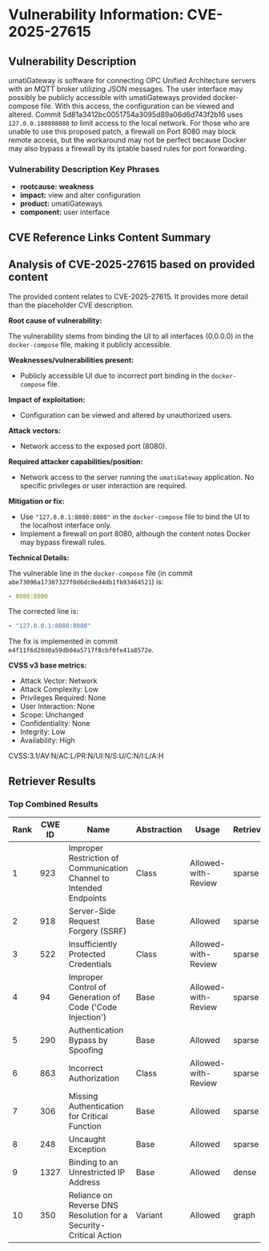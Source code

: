 # Vulnerability Information: CVE-2025-27615

## Vulnerability Description
umatiGateway is software for connecting OPC Unified Architecture servers with an MQTT broker utilizing JSON messages. The user interface may possibly be publicly accessible with umatiGateways provided docker-compose file. With this access, the configuration can be viewed and altered. Commit 5d81a3412bc0051754a3095d89a06d6d743f2b16 uses `127.0.0.180808080` to limit access to the local network. For those who are unable to use this proposed patch, a firewall on Port 8080 may block remote access, but the workaround may not be perfect because Docker may also bypass a firewall by its iptable based rules for port forwarding.

### Vulnerability Description Key Phrases
- **rootcause:** **weakness**
- **impact:** view and alter configuration
- **product:** umatiGateways
- **component:** user interface

## CVE Reference Links Content Summary
## Analysis of CVE-2025-27615 based on provided content

The provided content relates to CVE-2025-27615. It provides more detail than the placeholder CVE description.

**Root cause of vulnerability:**

The vulnerability stems from binding the UI to all interfaces (0.0.0.0) in the `docker-compose` file, making it publicly accessible.

**Weaknesses/vulnerabilities present:**

*   Publicly accessible UI due to incorrect port binding in the `docker-compose` file.

**Impact of exploitation:**

*   Configuration can be viewed and altered by unauthorized users.

**Attack vectors:**

*   Network access to the exposed port (8080).

**Required attacker capabilities/position:**

*   Network access to the server running the `umatiGateway` application. No specific privileges or user interaction are required.

**Mitigation or fix:**

*   Use `"127.0.0.1:8080:8080"` in the `docker-compose` file to bind the UI to the localhost interface only.
*   Implement a firewall on port 8080, although the content notes Docker may bypass firewall rules.

**Technical Details:**

The vulnerable line in the `docker-compose` file (in commit `abe73096a17307327f0d6dc0ed4db1fb93464521`) is:

```yaml
- 8080:8080
```

The corrected line is:

```yaml
- "127.0.0.1:8080:8080"
```

The fix is implemented in commit `e4f11f6d28d0a59db04a5717f8cbf0fe41a8572e`.

**CVSS v3 base metrics:**

*   Attack Vector: Network
*   Attack Complexity: Low
*   Privileges Required: None
*   User Interaction: None
*   Scope: Unchanged
*   Confidentiality: None
*   Integrity: Low
*   Availability: High

CVSS:3.1/AV:N/AC:L/PR:N/UI:N/S:U/C:N/I:L/A:H

## Retriever Results

### Top Combined Results

| Rank | CWE ID | Name | Abstraction | Usage  | Retrievers | Individual Scores |
|------|--------|------|-------------|-------|------------|-------------------|
| 1 | 923 | Improper Restriction of Communication Channel to Intended Endpoints | Class | Allowed-with-Review | sparse | 0.523 |
| 2 | 918 | Server-Side Request Forgery (SSRF) | Base | Allowed | sparse | 0.475 |
| 3 | 522 | Insufficiently Protected Credentials | Class | Allowed-with-Review | sparse | 0.473 |
| 4 | 94 | Improper Control of Generation of Code ('Code Injection') | Base | Allowed-with-Review | sparse | 0.452 |
| 5 | 290 | Authentication Bypass by Spoofing | Base | Allowed | sparse | 0.451 |
| 6 | 863 | Incorrect Authorization | Class | Allowed-with-Review | sparse | 0.451 |
| 7 | 306 | Missing Authentication for Critical Function | Base | Allowed | sparse | 0.451 |
| 8 | 248 | Uncaught Exception | Base | Allowed | sparse | 0.451 |
| 9 | 1327 | Binding to an Unrestricted IP Address | Base | Allowed | dense | 0.377 |
| 10 | 350 | Reliance on Reverse DNS Resolution for a Security-Critical Action | Variant | Allowed | graph | 0.003 |

